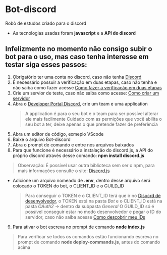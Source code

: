 # Bot-discord
Robô de estudos criado para o discord
- As tecnologias usadas foram **javascript** e a **API do discord**
## Infelizmente no momento não consigo subir o bot para o uso, mas caso tenha interesse em testar siga esses passos:
1. Obrigatório ter uma conta no discord, caso não tenha [Discord](https://discord.com/)
2. É necessário possuir a verificação em duas etapas, caso não tenha e não saiba como fazer acesse [Como fazer a verificação em duas etapas](https://support.discord.com/hc/pt-br/articles/219576828-Configurando-a-Verifica%C3%A7%C3%A3o-em-Duas-Etapas)
3. Crie um servior de teste, caso não saiba como acesse: [Como criar um servidor](https://support.discord.com/hc/pt-br/articles/204849977-Como-Criar-um-Servidor-)
4. Abra o [Developer Portal Discord](https://discord.com/developers/applications), crie um team e uma application
   > A application é para o seu bot e o team para ser possível alterar ele mais facilmente
   > Cuidado com as permições que você abilita o seu bot a ter, deixe apenas o que pretende fazer de preferência
5. Abra um editor de código, exmeplo VScode
6. Baixe o arquivo Bot-discord
7. Abra o prompt de comando e entre nos arquivos baixados
8. Para que funcione é necessário a instalação do discord.js, a API do próprio discord através desse comando: **npm install discord.js**
  > Observação: É possível usar outra biblioteca sem ser o npm, para mais informações consulte o site:
  [Discord.js](https://discord.js.org/docs/packages/discord.js/14.14.1)
- Adicione um arquivo nomeado de **.env**, dentro desse arquivo será colocado o TOKEN do bot, o CLIENT_ID e o GUILD_ID
  > Para conseguir o TOKEN e o CLIENT_ID terá que ir no [Disocrd de desenvolvedor](https://discord.com/developers/applications), o TOKEN está na pasta _Bot_ e o CLIENT_ID está na pasta _OAuth2_ -> dentro da subpasta _General_
  > O GUILD_ID só é possível conseguir estar no modo desenvolvedor e pegar o ID do servidor, caso não saiba acesse [Como descobrir meu IDs](https://support.discord.com/hc/pt-br/articles/206346498-Onde-posso-encontrar-minhas-IDs-de-Usu%C3%A1rio-Servidor-Mensagem-)
9. Para ativar o bot escreva no prompt de comando **node index.js**
  > Para verificar se todos os comandos estão funcionando escreva no prompt de comando **node deploy-commands.js**, antes do comando acima
